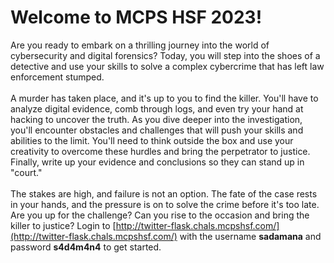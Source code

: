 # Welcome to MCPS HSF 2023!
Are you ready to embark on a thrilling journey into the world of cybersecurity and digital forensics? Today, you will step into the shoes of a detective and use your skills to solve a complex cybercrime that has left law enforcement stumped.
<br /><br />
A murder has taken place, and it's up to you to find the killer. You'll have to analyze digital evidence, comb through logs, and even try your hand at hacking to uncover the truth. As you dive deeper into the investigation, you'll encounter obstacles and challenges that will push your skills and abilities to the limit. You'll need to think outside the box and use your creativity to overcome these hurdles and bring the perpetrator to justice. Finally, write up your evidence and conclusions so they can stand up in "court."
<br /><br />
The stakes are high, and failure is not an option. The fate of the case rests in your hands, and the pressure is on to solve the crime before it's too late. Are you up for the challenge? Can you rise to the occasion and bring the killer to justice? Login to [http://twitter-flask.chals.mcpshsf.com/](http://twitter-flask.chals.mcpshsf.com/) with the username **sadamana** and password **s4d4m4n4** to get started.